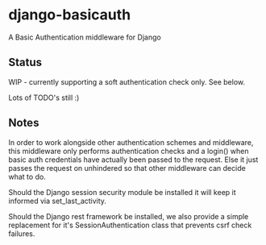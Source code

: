 # django-basicauth
A Basic Authentication middleware for Django

## Status

WIP - currently supporting a soft authentication check only. See below.

Lots of TODO's still :)

## Notes

In order to work alongside other authentication schemes and middleware, this middleware only performs authentication checks and a login() when basic auth credentials have actually been passed to the request. Else it just passes the request on unhindered so that other middleware can decide what to do.
    
Should the Django session security module be installed it will keep it informed via set_last_activity.
    
Should the Django rest framework be installed, we also provide a simple replacement for it's SessionAuthentication class that prevents csrf check failures.
